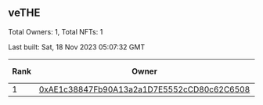 ## veTHE

Total Owners: 1, Total NFTs: 1

Last built: Sat, 18 Nov 2023 05:07:32 GMT

| Rank | Owner | Voting Power | Influence | NFTs Id |
| --- | --- | --- | --- | --- |
  | 1 | [0xAE1c38847Fb90A13a2a1D7E5552cCD80c62C6508](https://debank.com/profile/0xAE1c38847Fb90A13a2a1D7E5552cCD80c62C6508?chain=bsc) | 2,933,290.763 | 3.43123% | 1 |